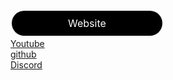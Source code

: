<html>

<head>
    <meta charset="utf-8">
    <meta name="viewport" content="width=device-width, initial-scale=1.0, shrink-to-fit=no">
    <link rel="stylesheet" href="assets/bootstrap/css/bootstrap.min.css">
    <link rel="stylesheet" href="https://fonts.googleapis.com/css?family=Montserrat:400,400i,700,700i,600,600i">
    <link rel="stylesheet" href="assets/css/Features-Boxed.css">
    <link rel="stylesheet" href="https://cdnjs.cloudflare.com/ajax/libs/baguettebox.js/1.10.0/baguetteBox.min.css">
    <link rel="stylesheet" href="assets/css/Projects-Horizontal.css">
    <link rel="stylesheet" href="assets/css/smoothproducts.css">
</head>

<body>
   <style>
.Rbutton {
  background-color: #000000;
  border: 50px;
  color: white;
  padding: 10px 90px;
  text-align: center;
  text-decoration: none;
  display: inline-block;
  font-size: 16px;
  margin: 4px 2px;
  cursor: pointer;
  border-radius: 25px;
}
</style>
    </nav>
    <div class=" "> 
        <div class="container">
            <div class="  "> 
               <div class="col-sm-6 col-lg-4">
                 <div class="card clean-card text-center">
               <div class="card-body info"><a href="https://duui3111.github.io/Home" class="Rbutton">Website</a></div>        
               </div>
              </div>
            </div>
        </div>
    </div>
    <main class="page"></main>
    <section class="clean-block about-us">
        <div class="container">
            <div class="block-heading"></div>
            <div class="row justify-content-center">
                <div class="col-sm-6 col-lg-4">
                    <div class="card clean-card text-center">
                        <div class="card-body info"><a href="https://www.youtube.com/channel/UCYvfm2YP2Q77WuRWCHHVYwQ?view_as=subscriber" class="button">Youtube</a></div>
                    </div>
                </div>
                <div class="col-sm-6 col-lg-4">
                    <div class="card clean-card text-center">
                        <div class="card-body info"><a href="https://github.com/Duui3111" class="button">github</a></div>
                    </div>
                </div>
                <div class="col-sm-6 col-lg-4">
                    <div class="card clean-card text-center">
                        <div class="card-body info"><a href="https://discord.gg/r9zHtSn" class="button">Discord</a></div>
                    </div>
                </div>
            </div>
        </div>
    </section>
    <div class="box"></div>
    <script src="assets/js/jquery.min.js"></script>
    <script src="assets/bootstrap/js/bootstrap.min.js"></script>
    <script src="https://cdnjs.cloudflare.com/ajax/libs/baguettebox.js/1.10.0/baguetteBox.min.js"></script>
    <script src="assets/js/smoothproducts.min.js"></script>
    <script src="assets/js/theme.js"></script> 
</body>

</html>

<!--https://robinmoisson.github.io/staticrypt -->
